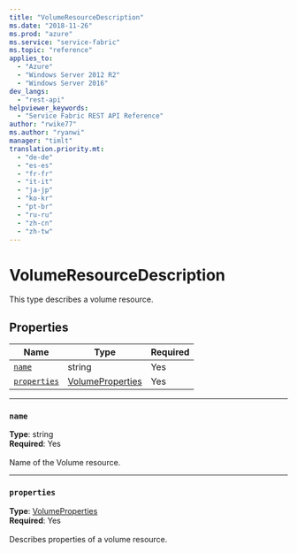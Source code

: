 ```yaml
---
title: "VolumeResourceDescription"
ms.date: "2018-11-26"
ms.prod: "azure"
ms.service: "service-fabric"
ms.topic: "reference"
applies_to: 
  - "Azure"
  - "Windows Server 2012 R2"
  - "Windows Server 2016"
dev_langs: 
  - "rest-api"
helpviewer_keywords: 
  - "Service Fabric REST API Reference"
author: "rwike77"
ms.author: "ryanwi"
manager: "timlt"
translation.priority.mt: 
  - "de-de"
  - "es-es"
  - "fr-fr"
  - "it-it"
  - "ja-jp"
  - "ko-kr"
  - "pt-br"
  - "ru-ru"
  - "zh-cn"
  - "zh-tw"
---
```

# VolumeResourceDescription

This type describes a volume resource.

## Properties
| Name | Type | Required |
| --- | --- | --- |
| [`name`](#name) | string | Yes |
| [`properties`](#properties) | [VolumeProperties](sfclient-v64-model-volumeproperties.md) | Yes |

____
### `name`
__Type__: string <br/>
__Required__: Yes<br/>
<br/>
Name of the Volume resource.

____
### `properties`
__Type__: [VolumeProperties](sfclient-v64-model-volumeproperties.md) <br/>
__Required__: Yes<br/>
<br/>
Describes properties of a volume resource.
